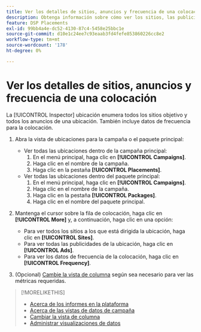 ```yaml
---
title: Ver los detalles de sitios, anuncios y frecuencia de una colocación
description: Obtenga información sobre cómo ver los sitios, las publicidades y los datos de frecuencia de destino de una ubicación.
feature: DSP Placements
exl-id: 99bb4a4e-dc52-4130-87c4-5458e25bbc1e
source-git-commit: d10e1c24ee7c93eaab3fd4fefe853860226cc8e2
workflow-type: tm+mt
source-wordcount: '178'
ht-degree: 0%

---
```


# Ver los detalles de sitios, anuncios y frecuencia de una colocación

La [!UICONTROL Inspector] ubicación enumera todos los sitios objetivo y todos los anuncios de una ubicación. También incluye datos de frecuencia para la colocación.

1. Abra la vista de ubicaciones para la campaña o el paquete principal:

   * Ver todas las ubicaciones dentro de la campaña principal:
      1. En el menú principal, haga clic en **[!UICONTROL Campaigns]**.
      1. Haga clic en el nombre de la campaña.
      1. Haga clic en la pestaña **[!UICONTROL Placements]**.
   * Ver todas las ubicaciones dentro del paquete principal:
      1. En el menú principal, haga clic en **[!UICONTROL Campaigns]**.
      1. Haga clic en el nombre de la campaña.
      1. Haga clic en la pestaña **[!UICONTROL Packages]**.
      1. Haga clic en el nombre del paquete principal.


1. Mantenga el cursor sobre la fila de colocación, haga clic en **[!UICONTROL More]** y, a continuación, haga clic en una opción:
   * Para ver todos los sitios a los que está dirigida la ubicación, haga clic en **[!UICONTROL Sites]**.
   * Para ver todas las publicidades de la ubicación, haga clic en **[!UICONTROL Ads]**.
   * Para ver los datos de frecuencia de la colocación, haga clic en **[!UICONTROL Frequency]**.

1. (Opcional) [Cambie la vista de columna](column-view-change.md) según sea necesario para ver las métricas requeridas.

>[!MORELIKETHIS]
>
>* [Acerca de los informes en la plataforma](campaign-reports-about.md)
>* [Acerca de las vistas de datos de campaña](campaign-data-views-about.md)
>* [Cambiar la vista de columna](column-view-change.md)
>* [Administrar visualizaciones de datos](campaign-data-visualization-manage.md)

